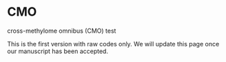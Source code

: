 # CMO

cross-methylome omnibus (CMO) test

This is the first version with raw codes only. We will update this page once our manuscript has been accepted.

